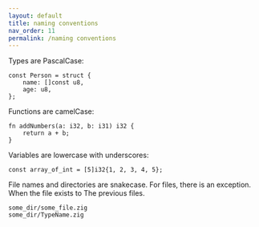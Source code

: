 ```yaml
---
layout: default
title: naming conventions
nav_order: 11
permalink: /naming conventions
---
```


Types are PascalCase:

```zig
const Person = struct {
    name: []const u8,
    age: u8,
};
```

Functions are camelCase:

```zig
fn addNumbers(a: i32, b: i31) i32 {
    return a + b;
}
```

Variables are lowercase with underscores:

```zig
const array_of_int = [5]i32{1, 2, 3, 4, 5};
```

File names and directories are snakecase. For files, there is an exception. When the file exists to 
The previous files.

```
some_dir/some_file.zig
some_dir/TypeName.zig
```

